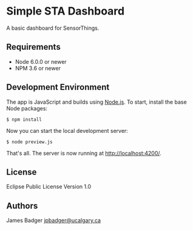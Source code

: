 # Simple STA Dashboard

A basic dashboard for SensorThings.

## Requirements

* Node 6.0.0 or newer
* NPM 3.6 or newer

## Development Environment

The app is JavaScript and builds using [Node.js](https://nodejs.org/). To start, install the base Node packages:

    $ npm install

Now you can start the local development server:

    $ node preview.js

That's all. The server is now running at [http://localhost:4200/](http://localhost:4200/).

## License

Eclipse Public License Version 1.0

## Authors

James Badger <jpbadger@ucalgary.ca>
